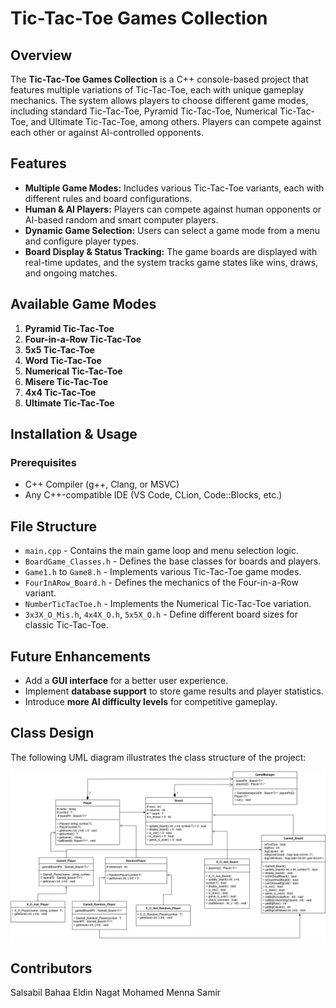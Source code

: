 # Tic-Tac-Toe Games Collection

## Overview
The **Tic-Tac-Toe Games Collection** is a C++ console-based project that features multiple variations of Tic-Tac-Toe, each with unique gameplay mechanics. The system allows players to choose different game modes, including standard Tic-Tac-Toe, Pyramid Tic-Tac-Toe, Numerical Tic-Tac-Toe, and Ultimate Tic-Tac-Toe, among others. Players can compete against each other or against AI-controlled opponents.

## Features
- **Multiple Game Modes:** Includes various Tic-Tac-Toe variants, each with different rules and board configurations.
- **Human & AI Players:** Players can compete against human opponents or AI-based random and smart computer players.
- **Dynamic Game Selection:** Users can select a game mode from a menu and configure player types.
- **Board Display & Status Tracking:** The game boards are displayed with real-time updates, and the system tracks game states like wins, draws, and ongoing matches.

## Available Game Modes
1. **Pyramid Tic-Tac-Toe**
2. **Four-in-a-Row Tic-Tac-Toe**
3. **5x5 Tic-Tac-Toe**
4. **Word Tic-Tac-Toe**
5. **Numerical Tic-Tac-Toe**
6. **Misere Tic-Tac-Toe**
7. **4x4 Tic-Tac-Toe**
8. **Ultimate Tic-Tac-Toe**

## Installation & Usage
### Prerequisites
- C++ Compiler (g++, Clang, or MSVC)
- Any C++-compatible IDE (VS Code, CLion, Code::Blocks, etc.)

## File Structure
- `main.cpp` - Contains the main game loop and menu selection logic.
- `BoardGame_Classes.h` - Defines the base classes for boards and players.
- `Game1.h` to `Game8.h` - Implements various Tic-Tac-Toe game modes.
- `FourInARow_Board.h` - Defines the mechanics of the Four-in-a-Row variant.
- `NumberTicTacToe.h` - Implements the Numerical Tic-Tac-Toe variation.
- `3x3X_O_Mis.h`, `4x4X_O.h`, `5x5X_O.h` - Define different board sizes for classic Tic-Tac-Toe.

## Future Enhancements
- Add a **GUI interface** for a better user experience.
- Implement **database support** to store game results and player statistics.
- Introduce **more AI difficulty levels** for competitive gameplay.

## Class Design

The following UML diagram illustrates the class structure of the project:

![Class Diagram](Tic-Tac-Toe.jpg)

## Contributors
Salsabil Bahaa Eldin
Nagat Mohamed
Menna Samir

